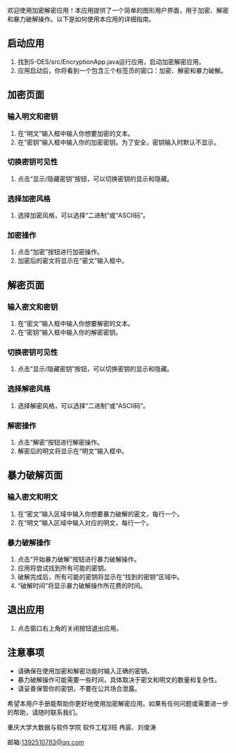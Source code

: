 <font style="color:rgb(6, 6, 7);">欢迎使用加密解密应用！本应用提供了一个简单的图形用户界面，用于加密、解密和暴力破解操作。以下是如何使用本应用的详细指南。</font>

## <font style="color:rgb(6, 6, 7);">启动应用</font>
1. <font style="color:rgb(6, 6, 7);">找到S-DES/src/EncryptionApp.java运行应用，启动加密解密应用。</font>
2. <font style="color:rgb(6, 6, 7);">应用启动后，你将看到一个包含三个标签页的窗口：加密、解密和暴力破解。</font>

## <font style="color:rgb(6, 6, 7);">加密页面</font>
### <font style="color:rgb(6, 6, 7);">输入明文和密钥</font>
1. <font style="color:rgb(6, 6, 7);">在“明文”输入框中输入你想要加密的文本。</font>
2. <font style="color:rgb(6, 6, 7);">在“密钥”输入框中输入你的加密密钥。为了安全，密钥输入时默认不显示。</font>

### <font style="color:rgb(6, 6, 7);">切换密钥可见性</font>
1. <font style="color:rgb(6, 6, 7);">点击“显示/隐藏密钥”按钮，可以切换密钥的显示和隐藏。</font>

### <font style="color:rgb(6, 6, 7);">选择加密风格</font>
1. <font style="color:rgb(6, 6, 7);">选择加密风格，可以选择“二进制”或“ASCII码”。</font>

### <font style="color:rgb(6, 6, 7);">加密操作</font>
1. <font style="color:rgb(6, 6, 7);">点击“加密”按钮进行加密操作。</font>
2. <font style="color:rgb(6, 6, 7);">加密后的密文将显示在“密文”输入框中。</font>

## <font style="color:rgb(6, 6, 7);">解密页面</font>
### <font style="color:rgb(6, 6, 7);">输入密文和密钥</font>
1. <font style="color:rgb(6, 6, 7);">在“密文”输入框中输入你想要解密的文本。</font>
2. <font style="color:rgb(6, 6, 7);">在“密钥”输入框中输入你的解密密钥。</font>

### <font style="color:rgb(6, 6, 7);">切换密钥可见性</font>
1. <font style="color:rgb(6, 6, 7);">点击“显示/隐藏密钥”按钮，可以切换密钥的显示和隐藏。</font>

### <font style="color:rgb(6, 6, 7);">选择解密风格</font>
1. <font style="color:rgb(6, 6, 7);">选择解密风格，可以选择“二进制”或“ASCII码”。</font>

### <font style="color:rgb(6, 6, 7);">解密操作</font>
1. <font style="color:rgb(6, 6, 7);">点击“解密”按钮进行解密操作。</font>
2. <font style="color:rgb(6, 6, 7);">解密后的明文将显示在“明文”输入框中。</font>

## <font style="color:rgb(6, 6, 7);">暴力破解页面</font>
### <font style="color:rgb(6, 6, 7);">输入密文和明文</font>
1. <font style="color:rgb(6, 6, 7);">在“密文”输入区域中输入你想要暴力破解的密文，每行一个。</font>
2. <font style="color:rgb(6, 6, 7);">在“明文”输入区域中输入对应的明文，每行一个。</font>

### <font style="color:rgb(6, 6, 7);">暴力破解操作</font>
1. <font style="color:rgb(6, 6, 7);">点击“开始暴力破解”按钮进行暴力破解操作。</font>
2. <font style="color:rgb(6, 6, 7);">应用将尝试找到所有可能的密钥。</font>
3. <font style="color:rgb(6, 6, 7);">破解完成后，所有可能的密钥将显示在“找到的密钥”区域中。</font>
4. <font style="color:rgb(6, 6, 7);">“破解时间”将显示暴力破解操作所花费的时间。</font>

## <font style="color:rgb(6, 6, 7);">退出应用</font>
1. <font style="color:rgb(6, 6, 7);">点击窗口右上角的关闭按钮退出应用。</font>

## <font style="color:rgb(6, 6, 7);">注意事项</font>
+ <font style="color:rgb(6, 6, 7);">请确保在使用加密和解密功能时输入正确的密钥。</font>
+ <font style="color:rgb(6, 6, 7);">暴力破解操作可能需要一些时间，具体取决于密文和明文的数量和复杂性。</font>
+ <font style="color:rgb(6, 6, 7);">请妥善保管你的密钥，不要在公共场合泄露。</font>

<font style="color:rgb(6, 6, 7);">希望本用户手册能帮助你更好地使用加密解密应用。如果有任何问题或需要进一步的帮助，请随时联系我们。</font>

<font style="color:rgb(6, 6, 7);"></font>

<font style="color:rgb(6, 6, 7);"></font>

<font style="color:rgb(6, 6, 7);"></font>

<font style="color:rgb(6, 6, 7);"></font>

<font style="color:rgb(6, 6, 7);">  
</font><font style="color:rgb(6, 6, 7);">重庆大学大数据与软件学院 软件工程3班   冉宸、刘俊涛</font>

<font style="color:rgb(6, 6, 7);">邮箱:1392510783@qq.com</font>

